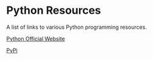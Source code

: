 # Python Resources

A list of links to various Python programming resources.

[Python Official Website](https://www.python.org/)

[PyPi](https://pypi.org/)
